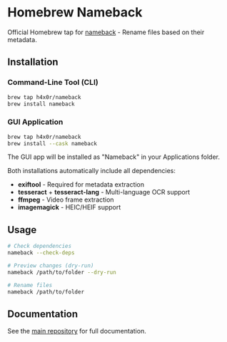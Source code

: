 # Homebrew Nameback

Official Homebrew tap for [nameback](https://github.com/h4x0r/nameback) - Rename files based on their metadata.

## Installation

### Command-Line Tool (CLI)

```bash
brew tap h4x0r/nameback
brew install nameback
```

### GUI Application

```bash
brew tap h4x0r/nameback
brew install --cask nameback
```

The GUI app will be installed as "Nameback" in your Applications folder.

Both installations automatically include all dependencies:
- **exiftool** - Required for metadata extraction
- **tesseract** + **tesseract-lang** - Multi-language OCR support
- **ffmpeg** - Video frame extraction
- **imagemagick** - HEIC/HEIF support

## Usage

```bash
# Check dependencies
nameback --check-deps

# Preview changes (dry-run)
nameback /path/to/folder --dry-run

# Rename files
nameback /path/to/folder
```

## Documentation

See the [main repository](https://github.com/h4x0r/nameback) for full documentation.
